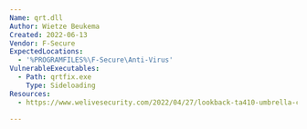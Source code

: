 ```yaml
---
Name: qrt.dll
Author: Wietze Beukema
Created: 2022-06-13
Vendor: F-Secure
ExpectedLocations:
  - '%PROGRAMFILES%\F-Secure\Anti-Virus'
VulnerableExecutables:
  - Path: qrtfix.exe
    Type: Sideloading
Resources:
  - https://www.welivesecurity.com/2022/04/27/lookback-ta410-umbrella-cyberespionage-ttps-activity/

---
```


